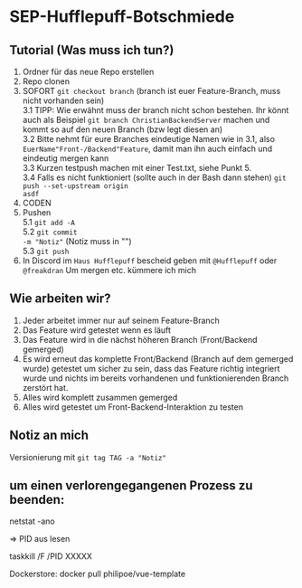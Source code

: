 # SEP-Hufflepuff-Botschmiede

## Tutorial (Was muss ich tun?)
1. Ordner für das neue Repo erstellen
2. Repo clonen
3. SOFORT <code>git checkout branch</code> (branch ist euer Feature-Branch, muss nicht vorhanden sein) <br/>
  3.1 TIPP: Wie erwähnt muss der branch nicht schon bestehen. Ihr könnt auch als Beispiel <code>git branch ChristianBackendServer</code> machen und kommt so auf den neuen Branch (bzw legt diesen an) <br/>
  3.2 Bitte nehmt für eure Branches eindeutige Namen wie in 3.1, also <code>EuerName"Front-/Backend"Feature</code>, damit man ihn auch einfach und eindeutig mergen kann<br/>
  3.3 Kurzen testpush machen mit einer Test.txt, siehe Punkt 5.<br/>
  3.4 Falls es nicht funktioniert (sollte auch in der Bash dann stehen) <code>git push --set-upstream origin asdf</code>
4. CODEN
5. Pushen <br/>
  5.1 <code>git add -A</code> <br/>
  5.2 <code>git commit -m "Notiz"</code> (Notiz muss in "") <br/>
  5.3 <code>git push</code> <br/>
6. In Discord im <code>Haus Hufflepuff</code> bescheid geben mit <code>@Hufflepuff</code> oder <code>@freakdran</code>
  Um mergen etc. kümmere ich mich

## Wie arbeiten wir?
1. Jeder arbeitet immer nur auf seinem Feature-Branch
2. Das Feature wird getestet wenn es läuft
3. Das Feature wird in die nächst höheren Branch (Front/Backend gemerged)
4. Es wird erneut das komplette Front/Backend (Branch auf dem gemerged wurde) getestet um sicher zu sein, dass das Feature richtig integriert wurde und nichts im bereits vorhandenen und funktionierenden Branch zerstört hat.
5. Alles wird komplett zusammen gemerged
6. Alles wird getestet um Front-Backend-Interaktion zu testen


## Notiz an mich
Versionierung mit <code>git tag TAG -a "Notiz"</code>

## um einen verlorengegangenen Prozess zu beenden:

netstat -ano

=> PID aus lesen

taskkill /F /PID XXXXX

Dockerstore: 
docker pull philipoe/vue-template

